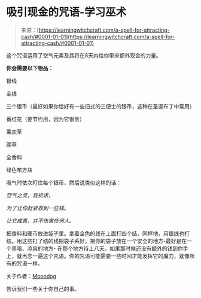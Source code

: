 <!--yml

分类：未分类

日期：2024-06-12 18:16:25

-->

# 吸引现金的咒语-学习巫术

> 来源：[https://learningwitchcraft.com/a-spell-for-attracting-cash/#0001-01-01](https://learningwitchcraft.com/a-spell-for-attracting-cash/#0001-01-01)

这个咒语运用了空气元素及其将在8天内给你带来额外现金的力量。

**你会需要以下物品：**

银线

金线

三个银币（最好如果你恰好有一些旧式的三便士的银币，这种在圣诞布丁中常用）

番红花（要节约用，因为它很贵）

薰衣草

硼草

全香料

绿色布方块

吸气时依次盯住每个银币，然后说类似这样的话：

*空气之灵，我祈求，*

*为了让你赶紧收到一些钱。*

*让它成真，并不伤害任何人。*

把香料和硬币放进袋子里。拿着金色的线在上面打四个结，同样地，用银线也打结。用这些打了结的线把袋子系好。把你的袋子放在一个安全的地方-最好是在一个黑暗、凉爽的地方- 在那个地方待上八天。如果那时候还没有额外的钱到你手上，就再念一遍这个咒语。你的咒语可能需要一些时间才能发挥它的魔力，就像所有的咒语一样。

关于作者：[Moondog](https://learningwitchcraft.com/profile/?tthayer/)

告诉我们一些关于你自己的事。
